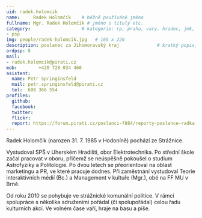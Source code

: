 ```yaml
---
uid: radek.holomcik
name:     Radek Holomčík  	# běžně používáné jméno
fullname: Mgr. Radek Holomčík # jméno s tituly etc.
category:                 	# kategorie: rp, praha, vary, hradec, jmk, senat
- psp
img: people/radek-holomcik.jpg   # 165 x 220
description: poslanec za Jihomoravský kraj           	# kratký popis, max 160 znaků
ordpsp: 8
mail:
- radek.holomcik@pirati.cz
mob:		+420 728 034 460 
asistent:
  name: Petr Springinsfeld
  mail: petr.springinsfeld@pirati.cz
  tel:  608 366 554
profiles:
  github:                
  facebook:
  twitter: 		  
  flickr:
  report: https://forum.pirati.cz/poslanci-f884/reporty-poslance-radka-holomcika-t39052.html
---
```


Radek Holomčík (narozen 31. 7. 1985 v Hodoníně) pochází ze Strážnice.

Vystudoval SPŠ v Uherském Hradišti, obor Elektrotechnika. Po střední škole začal pracovat v oboru, přičemž se neúspěšně pokoušel o studium Astrofyziky a Politologie. Po dvou letech se přeorientoval na oblast marketingu a PR, ve které pracuje dodnes. Při zaměstnání vystudoval Teorie interaktivních médií (Bc.) a Management v kultuře (Mgr.), obé na FF MU v Brně.

Od roku 2010 se pohybuje ve strážnické komunální politice. V rámci spolupráce s několika sdruženími pořádal (či spolupořádal) celou řadu kulturních akcí. Ve volném čase vaří, hraje na basu a píše.
